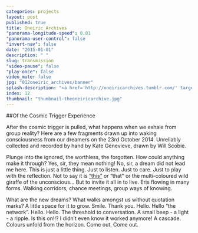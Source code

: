 ```yaml
---
categories: projects
layout: post
published: true
title: Oneiric Archives
"panorama-longitude-speed": 0.01
"panorama-user-control": false
"invert-nav": false
date: "2015-01-01"
description: " "
slug: transmission
"video-pause": false
"play-once": false
video_mute: false
jpg: "012oneiric_archives/banner"
splash-description: "<a href='http://oneiricarchives.tumblr.com/' target='blank'>Visit the Oneiric Archives</a>"
index: 12
thumbnail: "thumbnail-theoneiricarchive.jpg"
---
```


##Of the Cosmic Trigger Experience

After the cosmic trigger is pulled, what happens when we exhale from group reality? Here are a few fragments drawn up into waking consciousness from our dreamers on the 23rd October 2014. Unreliably collected and recorded by hand by Kate Genevieve, drawn by Will Scobie. 

Plunge into the ignored, the worthless, the forgotten. How could anything make it through? Yes, sir, they mean nothing! No, sir, a dream did not lead me here. This is just a little thing. Just to listen. Just to care. Just to play with the reflection. Not to say it is [“this”](http://oneiricarchives.tumblr.com/) or “that” or the multi-coloured wild giraffe of the unconscious… But to invite it all in to live. Eris flowing in many forms. Walking corridors, chance meetings, group ways of knowing. 

What are the new dreams? What walks amongst us without quotation marks? A little space for it to grow. 
Smile. Thank you. Hello. 
Hello “the network”. Hello. Hello. The threshold to conversation. 
A small beep - a light - a ripple. Is this on!!? I didn’t even know it worked anymore! A cascade. Colours unfold from the horizon. Come out. Come out.
